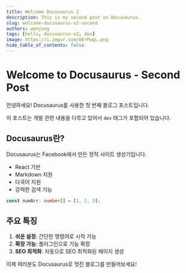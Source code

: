 ```yaml
---
title: Welcome Docusaurus 2
description: This is my second post on Docusaurus.
slug: welcome-docusaurus-v2-second
authors: wonjung
tags: [hello, docusaurus-v2, dev]
image: https://i.imgur.com/mErPwqL.png
hide_table_of_contents: false
---
```


# Welcome to Docusaurus - Second Post

안녕하세요! Docusaurus를 사용한 첫 번째 블로그 포스트입니다.

이 포스트는 개발 관련 내용을 다루고 있어서 `dev` 태그가 포함되어 있습니다.

## Docusaurus란?

Docusaurus는 Facebook에서 만든 정적 사이트 생성기입니다.

- React 기반
- Markdown 지원
- 다국어 지원
- 강력한 검색 기능

```ts
const numArr: number[] = [1, 2, 3];
```

## 주요 특징

1. **쉬운 설정**: 간단한 명령어로 시작 가능
2. **확장 가능**: 플러그인으로 기능 확장
3. **SEO 최적화**: 자동으로 SEO 최적화된 페이지 생성

이제 여러분도 Docusaurus로 멋진 블로그를 만들어보세요!
